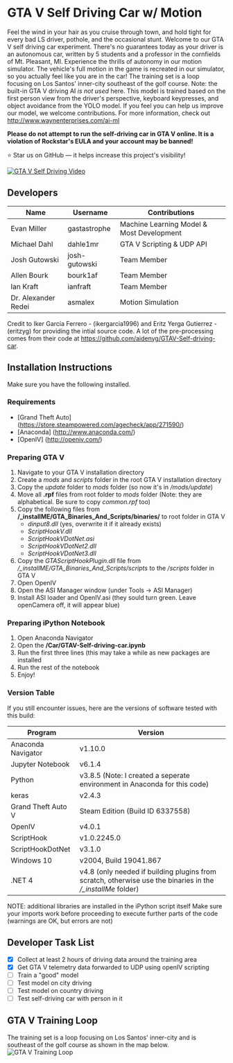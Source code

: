 GTA V Self Driving Car w/ Motion
======================
Feel the wind in your hair as you cruise through town, and hold tight for every bad LS driver, pothole, and the occasional stunt. Welcome to our GTA V self driving car experiment. There's no guarantees today as your driver is an autonomous car, written by 5 students and a professor in the cornfields of Mt. Pleasant, MI. Experience the thrills of autonomy in our motion simulator. The vehicle's full motion in the game is recreated in our simulator, so you actually feel like you are in the car! The training set is a loop focusing on Los Santos' inner-city southeast of the golf course. Note: the built-in GTA V driving AI *is not used* here. This model is trained based on the first person view from the driver's perspective, keyboard keypresses, and object avoidance from the YOLO model. If you feel you can help us improve our model, we welcome contributions. For more information, check out http://www.waynenterprises.com/ai-ml

**Please do not attempt to run the self-driving car in GTA V online. It is a violation of Rockstar's EULA and your account may be banned!**

:star: Star us on GitHub — it helps increase this project's visibility!

[![GTA V Self Driving Video](https://img.youtube.com/vi/NrPeC1ez-M4/0.jpg)](https://youtu.be/NrPeC1ez-M4)

## Developers
Name | Username | Contributions
------------ | ------------- | -------------
Evan Miller | gastastrophe | Machine Learning Model & Most Development
Michael Dahl | dahle1mr | GTA V Scripting & UDP API
Josh Gutowski | josh-gutowski | Team Member
Allen Bourk | bourk1af | Team Member
Ian Kraft | ianfraft | Team Member
Dr. Alexander Redei | asmalex | Motion Simulation

Credit to Iker García Ferrero - (ikergarcia1996) and Eritz Yerga Gutierrez - (eritzyg) for providing the intial source code. A lot of the pre-processing comes from their code at https://github.com/aidenyg/GTAV-Self-driving-car.

## Installation Instructions

Make sure you have the following installed. 

### Requirements
 - [Grand Theft Auto] (https://store.steampowered.com/agecheck/app/271590/)
 - [Anaconda] (http://www.anaconda.com/)
 - [OpenIV] (http://openiv.com/)

### Preparing GTA V
1. Navigate to your GTA V installation directory
1. Create a *mods* and *scripts* folder in the root GTA V installation directory
1. Copy the *update* folder to *mods* folder (so now it's in */mods/update*)
1. Move all **.rpf** files from root folder to *mods* folder (Note: they are alphabetical. Be sure to copy *common.rpf* too)
1. Copy the following files from **/_installME/GTA_Binaries_And_Scripts/binaries/** to root folder in GTA V
	 - *dinput8.dll* (yes, overwrite it if it already exists)
	 - *ScriptHookV.dll*
	 - *ScriptHookVDotNet.asi*
	 - *ScriptHookVDotNet2.dll*
	 - *ScriptHookVDotNet3.dll*
1. Copy the *GTAScriptHookPlugin.dll* file from */_installME/GTA_Binaries_And_Scripts/scripts* to the */scripts* folder in GTA V
1. Open OpenIV
1. Open the ASI Manager window (under Tools -> ASI Manager)
1. Install ASI loader and OpenIV.asi (they sould turn green. Leave openCamera off, it will appear blue)

### Preparing iPython Notebook
1. Open Anaconda Navigator
1. Open the **/Car/GTAV-Self-driving-car.ipynb**
1. Run the first three lines (this may take a while as new packages are installed
1. Run the rest of the notebook
1. Enjoy!

### Version Table
If you still encounter issues, here are the versions of software tested with this build:

Program | Version
------------ | -------------
Anaconda Navigator |  v1.10.0
Jupyter Notebook | v6.1.4
Python | v3.8.5 (Note: I created a seperate environment in Anaconda for this code)
keras | v2.4.3
Grand Theft Auto V | Steam Edition (Build ID 6337558)
OpenIV | v4.0.1
ScriptHook | v1.0.2245.0
ScriptHookDotNet | v3.1.0
Windows 10  | v2004, Build 19041.867
.NET 4 | v4.8 (only needed if building plugins from scratch, otherwise use the binaries in the */_installMe* folder)

NOTE: additional libraries are installed in the iPython script itself Make sure your imports work before proceeding to execute further parts of the code (warnings are OK, but errors are not)

## Developer Task List
- [x] Collect at least 2 hours of driving data around the training area
- [x] Get GTA V telemetry data forwarded to UDP using openIV scripting
- [ ] Train a "good" model
- [ ] Test model on city driving
- [ ] Test model on country driving
- [ ] Test self-driving car with person in it

## GTA V Training Loop
The training set is a loop focusing on Los Santos' inner-city and is southeast of the golf course as shown in the map below.
![GTA V Training Loop](https://images.squarespace-cdn.com/content/v1/530c18dce4b0ef6b47240ccd/1615399769205-2AXTPCIT2RNGCBGV0WFO/ke17ZwdGBToddI8pDm48kEEWbSSq0YMxZZqmOBygHs97gQa3H78H3Y0txjaiv_0fDoOvxcdMmMKkDsyUqMSsMWxHk725yiiHCCLfrh8O1z5QHyNOqBUUEtDDsRWrJLTmXGCBAtJNnIca4W5TlG2kqi0bewBMu0JBqWXANkeZNn10V7Thbgh94toP_60xLe-X/Map.PNG?format=750w)
